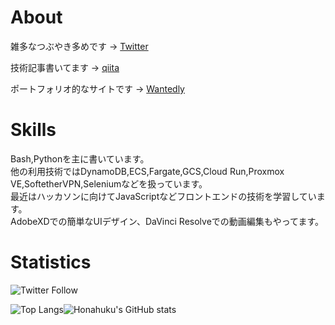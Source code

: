 # About

雑多なつぶやき多めです → [Twitter](https://twitter.com/yosuke_yamakawa)

技術記事書いてます → [qiita](https://qiita.com/honahuku)

ポートフォリオ的なサイトです → [Wantedly](https://www.wantedly.com/id/yosuke_yamakawa)

# Skills

Bash,Pythonを主に書いています。<br>
他の利用技術ではDynamoDB,ECS,Fargate,GCS,Cloud Run,Proxmox VE,SoftetherVPN,Seleniumなどを扱っています。<br>
最近はハッカソンに向けてJavaScriptなどフロントエンドの技術を学習しています。<br>
AdobeXDでの簡単なUIデザイン、DaVinci Resolveでの動画編集もやってます。<br>

# Statistics
![Twitter Follow](https://img.shields.io/twitter/follow/yosuke_yamakawa?style=social)

![Top Langs](https://github-readme-stats.vercel.app/api/top-langs/?username=anuraghazra)![Honahuku's GitHub stats](https://github-readme-stats.vercel.app/api?username=Honahuku&show=issues&show_icons=true)
